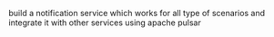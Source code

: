 build a notification service which works for all type of scenarios and integrate it with other services using apache pulsar
